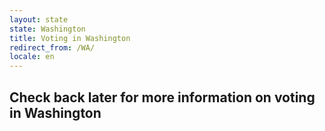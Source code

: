 ```yaml
---
layout: state
state: Washington
title: Voting in Washington
redirect_from: /WA/
locale: en
---
```


## Check back later for more information on voting in Washington